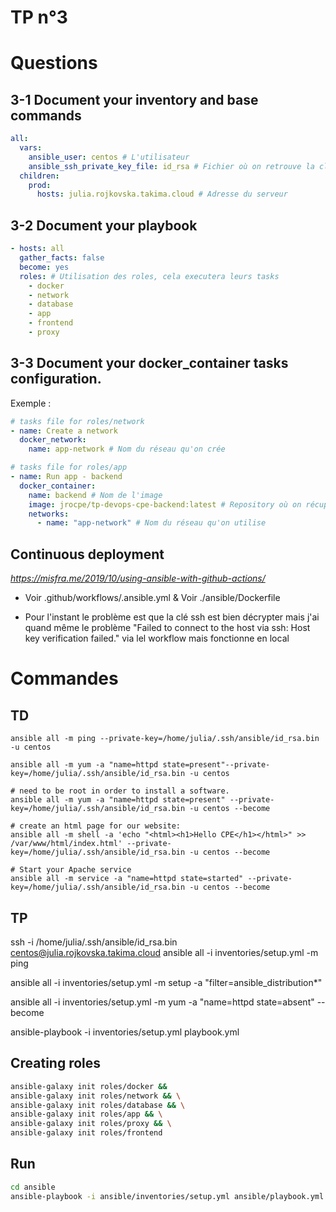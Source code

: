 # TP n°3

# Questions 
## 3-1 Document your inventory and base commands
```yaml
all:
  vars:
    ansible_user: centos # L'utilisateur 
    ansible_ssh_private_key_file: id_rsa # Fichier où on retrouve la clé ssh
  children:
    prod:
      hosts: julia.rojkovska.takima.cloud # Adresse du serveur
```

## 3-2 Document your playbook
```yaml
- hosts: all
  gather_facts: false
  become: yes
  roles: # Utilisation des roles, cela executera leurs tasks
    - docker
    - network
    - database
    - app
    - frontend
    - proxy
```

## 3-3 Document your docker_container tasks configuration.
Exemple : 

```yaml
# tasks file for roles/network
- name: Create a network
  docker_network:
    name: app-network # Nom du réseau qu'on crée

```

```yaml
# tasks file for roles/app
- name: Run app - backend
  docker_container: 
    name: backend # Nom de l'image
    image: jrocpe/tp-devops-cpe-backend:latest # Repository où on récupère l'image
    networks:
      - name: "app-network" # Nom du réseau qu'on utilise
```

## Continuous deployment
*https://misfra.me/2019/10/using-ansible-with-github-actions/*

- Voir .github/workflows/.ansible.yml & Voir ./ansible/Dockerfile

- Pour l'instant le problème est que la clé ssh est bien décrypter mais j'ai quand même le problème "Failed to connect to the host via ssh: Host key verification failed." via lel workflow mais fonctionne en local 

# Commandes

## TD
    ansible all -m ping --private-key=/home/julia/.ssh/ansible/id_rsa.bin -u centos

    ansible all -m yum -a "name=httpd state=present"--private-key=/home/julia/.ssh/ansible/id_rsa.bin -u centos

    # need to be root in order to install a software.
    ansible all -m yum -a "name=httpd state=present" --private-key=/home/julia/.ssh/ansible/id_rsa.bin -u centos --become

    # create an html page for our website:
    ansible all -m shell -a 'echo "<html><h1>Hello CPE</h1></html>" >> /var/www/html/index.html' --private-key=/home/julia/.ssh/ansible/id_rsa.bin -u centos --become

    # Start your Apache service
    ansible all -m service -a "name=httpd state=started" --private-key=/home/julia/.ssh/ansible/id_rsa.bin -u centos --become

## TP 
ssh -i /home/julia/.ssh/ansible/id_rsa.bin centos@julia.rojkovska.takima.cloud
ansible all -i inventories/setup.yml -m ping

ansible all -i inventories/setup.yml -m setup -a "filter=ansible_distribution*"


ansible all -i inventories/setup.yml -m yum -a "name=httpd state=absent" --become


ansible-playbook -i inventories/setup.yml playbook.yml


## Creating roles 

```bash
ansible-galaxy init roles/docker &&
ansible-galaxy init roles/network && \
ansible-galaxy init roles/database && \
ansible-galaxy init roles/app && \
ansible-galaxy init roles/proxy && \
ansible-galaxy init roles/frontend
```

## Run
```bash
cd ansible
ansible-playbook -i ansible/inventories/setup.yml ansible/playbook.yml
```